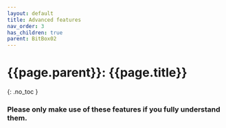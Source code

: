 ```yaml
---
layout: default
title: Advanced features
nav_order: 3
has_children: true
parent: BitBox02
---
```


# {{page.parent}}: {{page.title}}
{: .no_toc }

### Please only make use of these features if you fully understand them.
